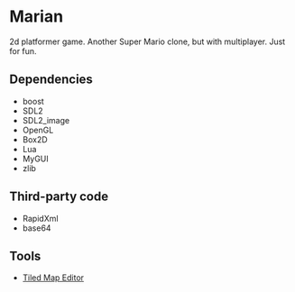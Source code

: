 Marian
======

2d platformer game. Another Super Mario clone, but with multiplayer. Just for fun.


Dependencies
------------

* boost
* SDL2
* SDL2_image
* OpenGL
* Box2D
* Lua
* MyGUI
* zlib


Third-party code
----------------

* RapidXml
* base64


Tools
-----

* [Tiled Map Editor](http://www.mapeditor.org/ "Tiled")
